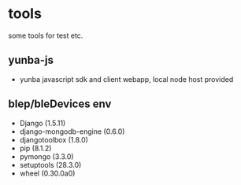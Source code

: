 # tools
some tools for test etc.

## yunba-js

- yunba javascript sdk and client webapp, local node host provided


## blep/bleDevices env
- Django (1.5.11)
- django-mongodb-engine (0.6.0)
- djangotoolbox (1.8.0)
- pip (8.1.2)
- pymongo (3.3.0)
- setuptools (28.3.0)
- wheel (0.30.0a0)
